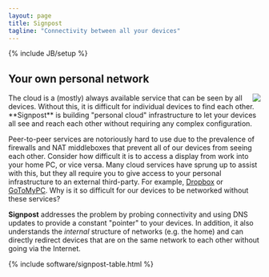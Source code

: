 ```yaml
---
layout: page
title: Signpost
tagline: "Connectivity between all your devices"
---
```

{% include JB/setup %}

## Your own personal network

<img style="float:right;" src="/images/networked-devices.png">
The cloud is a (mostly) always available service that can be seen by
all devices. Without this, it is difficult for individual devices to
find each other.  **Signpost** is building "personal cloud" infrastructure 
to let your devices all see and reach each other without requiring 
any complex configuration.

Peer-to-peer services are notoriously hard to use due to the
prevalence of firewalls and NAT middleboxes that prevent all of our
devices from seeing each other. Consider how difficult it is to access
a display from work into your home PC, or vice versa.  Many cloud
services have sprung up to assist with this, but they all require you to give
access to your personal infrastructure to an external third-party. For 
example, [Dropbox](https://www.dropbox.com) or 
[GoToMyPC](http://gotomypc.com). Why is it so difficult for our devices to 
be networked without these services?

**Signpost** addresses the problem by probing connectivity and
using DNS updates to provide a constant "pointer" to your devices. In
addition, it also understands the *internal* structure of networks
(e.g. the home) and can directly redirect devices that are on the same
network to each other without going via the Internet. 


{% include software/signpost-table.html %}


